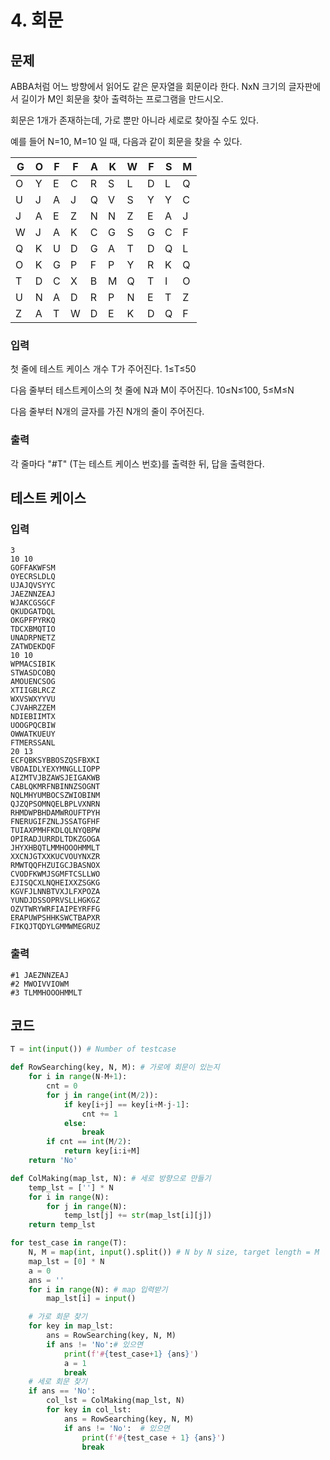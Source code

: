 # 4. 회문



## 문제

ABBA처럼 어느 방향에서 읽어도 같은 문자열을 회문이라 한다. NxN 크기의 글자판에서 길이가 M인 회문을 찾아 출력하는 프로그램을 만드시오.

회문은 1개가 존재하는데, 가로 뿐만 아니라 세로로 찾아질 수도 있다.


예를 들어 N=10, M=10 일 때, 다음과 같이 회문을 찾을 수 있다.


| G    | O    | F    | F    | A    | K    | W    | F    | S    | M    |
| ---- | ---- | ---- | ---- | ---- | ---- | ---- | ---- | ---- | ---- |
| O    | Y    | E    | C    | R    | S    | L    | D    | L    | Q    |
| U    | J    | A    | J    | Q    | V    | S    | Y    | Y    | C    |
| J    | A    | E    | Z    | N    | N    | Z    | E    | A    | J    |
| W    | J    | A    | K    | C    | G    | S    | G    | C    | F    |
| Q    | K    | U    | D    | G    | A    | T    | D    | Q    | L    |
| O    | K    | G    | P    | F    | P    | Y    | R    | K    | Q    |
| T    | D    | C    | X    | B    | M    | Q    | T    | I    | O    |
| U    | N    | A    | D    | R    | P    | N    | E    | T    | Z    |
| Z    | A    | T    | W    | D    | E    | K    | D    | Q    | F    |

 

### 입력

첫 줄에 테스트 케이스 개수 T가 주어진다. 1≤T≤50

다음 줄부터 테스트케이스의 첫 줄에 N과 M이 주어진다. 10≤N≤100, 5≤M≤N

다음 줄부터 N개의 글자를 가진 N개의 줄이 주어진다.

 

### 출력

각 줄마다 "#T" (T는 테스트 케이스 번호)를 출력한 뒤, 답을 출력한다.



## 테스트 케이스

### 입력

```
3
10 10
GOFFAKWFSM
OYECRSLDLQ
UJAJQVSYYC
JAEZNNZEAJ
WJAKCGSGCF
QKUDGATDQL
OKGPFPYRKQ
TDCXBMQTIO
UNADRPNETZ
ZATWDEKDQF
10 10
WPMACSIBIK
STWASDCOBQ
AMOUENCSOG
XTIIGBLRCZ
WXVSWXYYVU
CJVAHRZZEM
NDIEBIIMTX
UOOGPQCBIW
OWWATKUEUY
FTMERSSANL
20 13
ECFQBKSYBBOSZQSFBXKI
VBOAIDLYEXYMNGLLIOPP
AIZMTVJBZAWSJEIGAKWB
CABLQKMRFNBINNZSOGNT
NQLMHYUMBOCSZWIOBINM
QJZQPSOMNQELBPLVXNRN
RHMDWPBHDAMWROUFTPYH
FNERUGIFZNLJSSATGFHF
TUIAXPMHFKDLQLNYQBPW
OPIRADJURRDLTDKZGOGA
JHYXHBQTLMMHOOOHMMLT
XXCNJGTXXKUCVOUYNXZR
RMWTQQFHZUIGCJBASNOX
CVODFKWMJSGMFTCSLLWO
EJISQCXLNQHEIXXZSGKG
KGVFJLNNBTVXJLFXPOZA
YUNDJDSSOPRVSLLHGKGZ
OZVTWRYWRFIAIPEYRFFG
ERAPUWPSHHKSWCTBAPXR
FIKQJTQDYLGMMWMEGRUZ
```

### 출력

```
#1 JAEZNNZEAJ
#2 MWOIVVIOWM
#3 TLMMHOOOHMMLT
```



## 코드

```python
T = int(input()) # Number of testcase

def RowSearching(key, N, M): # 가로에 회문이 있는지
    for i in range(N-M+1):
        cnt = 0
        for j in range(int(M/2)):
            if key[i+j] == key[i+M-j-1]:
                cnt += 1
            else:
                break
        if cnt == int(M/2):
            return key[i:i+M]
    return 'No'

def ColMaking(map_lst, N): # 세로 방향으로 만들기
    temp_lst = [''] * N
    for i in range(N):
        for j in range(N):
            temp_lst[j] += str(map_lst[i][j])
    return temp_lst

for test_case in range(T):
    N, M = map(int, input().split()) # N by N size, target length = M
    map_lst = [0] * N
    a = 0
    ans = ''
    for i in range(N): # map 입력받기
        map_lst[i] = input()

    # 가로 회문 찾기
    for key in map_lst:
        ans = RowSearching(key, N, M)
        if ans != 'No':# 있으면
            print(f'#{test_case+1} {ans}')
            a = 1
            break
    # 세로 회문 찾기
    if ans == 'No':
        col_lst = ColMaking(map_lst, N)
        for key in col_lst:
            ans = RowSearching(key, N, M)
            if ans != 'No':  # 있으면
                print(f'#{test_case + 1} {ans}')
                break
```



